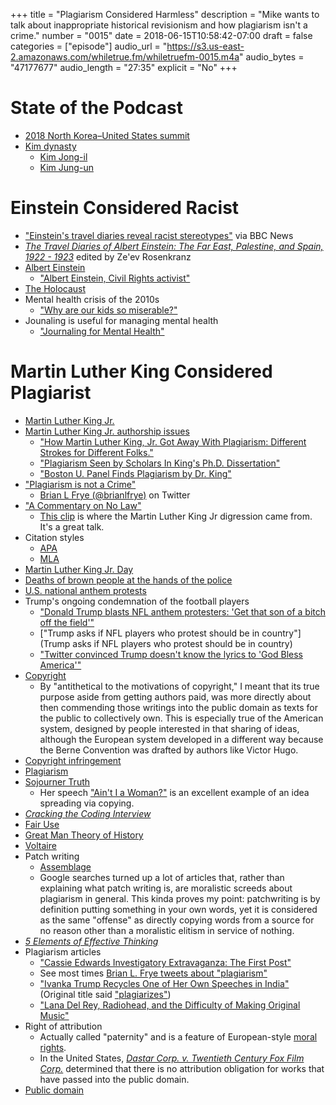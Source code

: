 +++
title = "Plagiarism Considered Harmless"
description = "Mike wants to talk about inappropriate historical revisionism and how plagiarism isn't a crime."
number = "0015"
date = 2018-06-15T10:58:42-07:00
draft = false
categories = ["episode"]
audio_url = "https://s3.us-east-2.amazonaws.com/whiletrue.fm/whiletruefm-0015.m4a"
audio_bytes = "47177677"
audio_length = "27:35"
explicit = "No"
+++

# State of the Podcast
* [2018 North Korea–United States summit](https://en.wikipedia.org/wiki/2018_North_Korea%E2%80%93United_States_summit)
* [Kim dynasty](https://en.wikipedia.org/wiki/Kim_dynasty_(North_Korea))
  * [Kim Jong-il](https://en.wikipedia.org/wiki/Kim_Jong-il)
  * [Kim Jung-un](https://en.wikipedia.org/wiki/Kim_Jong-un)
 
# Einstein Considered Racist
* ["Einstein's travel diaries reveal racist stereotypes"](https://www.bbc.com/news/science-environment-44472277) via BBC News
* [*The Travel Diaries of Albert Einstein: The Far East, Palestine, and Spain, 1922 - 1923*](https://www.bbc.com/news/science-environment-44472277) edited by Ze'ev Rosenkranz
* [Albert Einstein](https://en.wikipedia.org/wiki/Albert_Einstein)
  * ["Albert Einstein, Civil Rights activist"](https://news.harvard.edu/gazette/story/2007/04/albert-einstein-civil-rights-activist/)
* [The Holocaust](https://en.wikipedia.org/wiki/The_Holocaust)
* Mental health crisis of the 2010s
  * ["Why are our kids so miserable?"](https://qz.com/642351/is-the-way-we-parent-causing-a-mental-health-crisis-in-our-kids/)
* Jounaling is useful for managing mental health
  * ["Journaling for Mental Health"](https://www.urmc.rochester.edu/encyclopedia/content.aspx?ContentID=4552&ContentTypeID=1)

# Martin Luther King Considered Plagiarist
* [Martin Luther King Jr.](https://en.wikipedia.org/wiki/Martin_Luther_King_Jr.)
* [Martin Luther King Jr. authorship issues](https://en.wikipedia.org/wiki/Martin_Luther_King_Jr._authorship_issues)
  * ["How Martin Luther King, Jr. Got Away With Plagiarism: Different Strokes for Different Folks."](https://www.garynorth.com/public/335.cfm)
  * ["Plagiarism Seen by Scholars In King's Ph.D. Dissertation"](https://www.nytimes.com/1991/10/11/us/boston-u-panel-finds-plagiarism-by-dr-king.html)
  * ["Boston U. Panel Finds Plagiarism by Dr. King"](https://www.nytimes.com/1991/10/11/us/boston-u-panel-finds-plagiarism-by-dr-king.html)
* ["Plagiarism is not a Crime"](https://papers.ssrn.com/sol3/papers.cfm?abstract_id=2752139)
  * [Brian L Frye (@brianlfrye)](https://twitter.com/brianlfrye) on Twitter
* ["A Commentary on No Law"](https://www.youtube.com/watch?v=y44GKihesHk&t=1789s)
  * [This clip](https://www.youtube.com/watch?time_continue=163&v=FXvF4lWPu4Y) is where the Martin Luther King Jr digression came from. It's a great talk.
* Citation styles
  * [APA](https://owl.english.purdue.edu/owl/resource/560/1/)
  * [MLA](https://owl.english.purdue.edu/owl/resource/747/01/?_ga=2.19623804.558179429.1522454400-1709346682.1522454400)
* [Martin Luther King Jr. Day](https://en.wikipedia.org/wiki/Martin_Luther_King_Jr._Day)
* [Deaths of brown people at the hands of the police](https://en.wikipedia.org/wiki/Race_in_the_United_States_criminal_justice_system#Police_relation_to_race_and_ethnicity)
* [U.S. national anthem protests](https://en.wikipedia.org/wiki/U.S._national_anthem_protests_(2016%E2%80%93present))
* Trump's ongoing condemnation of the football players
  * ["Donald Trump blasts NFL anthem protesters: 'Get that son of a bitch off the field'"](https://www.theguardian.com/sport/2017/sep/22/donald-trump-nfl-national-anthem-protests)
  * ["Trump asks if NFL players who protest should be in country"](Trump asks if NFL players who protest should be in country)
  * ["Twitter convinced Trump doesn't know the lyrics to 'God Bless America'"](https://www.usatoday.com/story/news/politics/onpolitics/2018/06/05/god-bless-america-fail-trump-appears-not-know-lyrics/675308002/)
* [Copyright](https://en.wikipedia.org/wiki/Copyright)
  * By "antithetical to the motivations of copyright," I meant that its true
    purpose aside from getting authors paid, was more directly about then
    commending those writings into the public domain as texts for the public to
    collectively own. This is especially true of the American system, designed
    by people interested in that sharing of ideas, although the European system
    developed in a different way because the Berne Convention was drafted by
    authors like Victor Hugo.
* [Copyright infringement](https://en.wikipedia.org/wiki/Copyright_infringement)
* [Plagiarism](https://en.wikipedia.org/wiki/Plagiarism)
* [Sojourner Truth](https://en.wikipedia.org/wiki/Sojourner_Truth)
  * Her speech ["Ain't I a Woman?"](https://en.wikipedia.org/wiki/Ain%27t_I_a_Woman%3F) is an excellent example of an idea spreading via copying.
* [*Cracking the Coding Interview*](http://www.crackingthecodinginterview.com/)
* [Fair Use](https://en.wikipedia.org/wiki/Fair_use)
* [Great Man Theory of History](https://en.wikipedia.org/wiki/Great_man_theory)
* [Voltaire](https://en.wikipedia.org/wiki/Voltaire)
* Patch writing
  * [Assemblage](https://en.wikipedia.org/wiki/Assemblage_(composition))
  * Google searches turned up a lot of articles that, rather than explaining what patch writing is, are moralistic screeds about plagiarism in general. This kinda proves my point: patchwriting is by definition putting something in your own words, yet it is considered as the same "offense" as directly copying words from a source for no reason other than a moralistic elitism in service of nothing.
* [*5 Elements of Effective Thinking*](https://www.amazon.com/dp/B008JUVDUE/ref=dp-kindle-redirect?_encoding=UTF8&btkr=1)
* Plagiarism articles
  * ["Cassie Edwards Investigatory Extravaganza: The First Post"](http://smartbitchestrashybooks.com/2008/01/cassie_edwards_extravaganza/)
  * See most times [Brian L. Frye tweets about "plagiarism"](https://twitter.com/search?src=typd&q=plagiarism%20from%3Abrianlfrye)
  * ["Ivanka Trump Recycles One of Her Own Speeches in India"](http://www.newsweek.com/ivanka-trump-speech-india-plagiarized-recycled-tokyo-725805?utm_campaign=NewsweekTwitter&utm_source=Twitter&utm_medium=Social) (Original title said ["plagiarizes"](https://twitter.com/Newsweek/status/936122642817576960))
  * ["Lana Del Rey, Radiohead, and the Difficulty of Making Original Music"](https://www.newyorker.com/culture/culture-desk/lana-del-rey-radiohead-and-the-difficulty-of-making-original-music)
* Right of attribution
  * Actually called "paternity" and is a feature of European-style [moral rights](https://en.wikipedia.org/wiki/Moral_rights).
  * In the United States, [*Dastar Corp. v. Twentieth Century Fox Film Corp.*](https://en.wikipedia.org/wiki/Dastar_Corp._v._Twentieth_Century_Fox_Film_Corp.) determined that there is no attribution obligation for works that have passed into the public domain.
* [Public domain](https://en.wikipedia.org/wiki/Public_domain)
